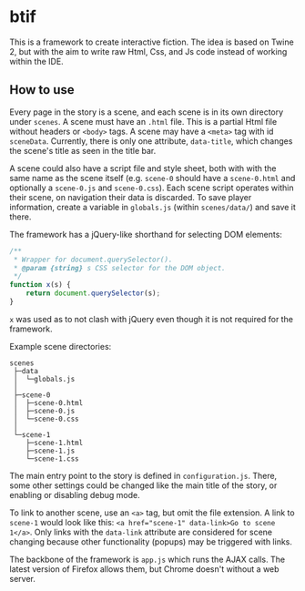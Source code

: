 # btif

This is a framework to create interactive fiction. The idea is based on Twine 2, but with the aim to write raw Html, Css, and Js code instead of working within the IDE.

## How to use

Every page in the story is a scene, and each scene is in its own directory under `scenes`. A scene must have an `.html` file. This is a partial Html file without headers or `<body>` tags. A scene may have a `<meta>` tag with id `sceneData`. Currently, there is only one attribute, `data-title`, which changes the scene's title as seen in the title bar.

A scene could also have a script file and style sheet, both with with the same name as the scene itself (e.g. `scene-0` should have a `scene-0.html` and optionally a `scene-0.js` and `scene-0.css`). Each scene script operates within their scene, on navigation their data is discarded. To save player information, create a variable in `globals.js` (within `scenes/data/`) and save it there.

The framework has a jQuery-like shorthand for selecting DOM elements:
```js
/**
 * Wrapper for document.querySelector().
 * @param {string} s CSS selector for the DOM object.
 */
function x(s) {
    return document.querySelector(s);
}
```
`x` was used as to not clash with jQuery even though it is not required for the framework.

Example scene directories:

```
scenes
 ├─data
 │  └─globals.js
 │
 ├─scene-0
 │  ├─scene-0.html
 │  ├─scene-0.js
 │  └─scene-0.css
 │
 └─scene-1
    ├─scene-1.html
    ├─scene-1.js
    └─scene-1.css
```

The main entry point to the story is defined in `configuration.js`. There, some other settings could be changed like the main title of the story, or enabling or disabling debug mode.

To link to another scene, use an `<a>` tag, but omit the file extension. A link to `scene-1` would look like this: `<a href="scene-1" data-link>Go to scene 1</a>`. Only links with the `data-link` attribute are considered for scene changing because other functionality (popups) may be triggered with links.

The backbone of the framework is `app.js` which runs the AJAX calls. The latest version of Firefox allows them, but Chrome doesn't without a web server.